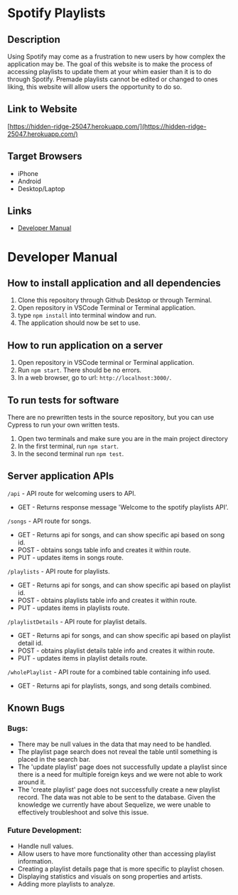 # Spotify Playlists

## Description
Using Spotify may come as a frustration to new users by how complex the application may be.
The goal of this website is to make the process of accessing playlists to update them at your
whim easier than it is to do through Spotify. Premade playlists cannot be edited or changed
to ones liking, this website will allow users the opportunity to do so. 

## Link to Website
[https://hidden-ridge-25047.herokuapp.com/](https://hidden-ridge-25047.herokuapp.com/)

## Target Browsers
* iPhone
* Android
* Desktop/Laptop

## Links
* [Developer Manual](https://github.com/mlima01/Group20-Project-Base#developer-manual)

# Developer Manual
## How to install application and all dependencies
1. Clone this repository through Github Desktop or through Terminal.
2. Open repository in VSCode Terminal or Terminal application.
3. type ```npm install``` into terminal window and run.
4. The application should now be set to use.

## How to run application on a server
1. Open repository in VSCode terminal or Terminal application.
2. Run ```npm start```. There should be no errors.
3. In a web browser, go to url: ```http://localhost:3000/```.

## To run tests for software
There are no prewritten tests in the source repository, but you can use Cypress to run your own written tests.
1. Open two terminals and make sure you are in the main project directory
2. In the first terminal, run ```npm start```.
3. In the second terminal run ```npm test```.

## Server application APIs
```/api``` - API route for welcoming users to API.
* GET - Returns response message 'Welcome to the spotify playlists API'.

```/songs``` - API route for songs.
* GET - Returns api for songs, and can show specific api based on song id.
* POST - obtains songs table info and creates it within route. 
* PUT - updates items in songs route.

```/playlists``` - API route for playlists.
* GET - Returns api for songs, and can show specific api based on playlist id.
* POST - obtains playlists table info and creates it within route. 
* PUT - updates items in playlists route.

```/playlistDetails``` - API route for playlist details.
* GET - Returns api for songs, and can show specific api based on playlist detail id.
* POST - obtains playlist details table info and creates it within route. 
* PUT - updates items in playlist details route.

```/wholePlaylist``` - API route for a combined table containing info used.
* GET - Returns api for playlists, songs, and song details combined.

## Known Bugs 
### Bugs:
- There may be null values in the data that may need to be handled. 
- The playlist page search does not reveal the table until something is placed in the search bar.
- The 'update playlist' page does not successfully update a playlist since there is a need for multiple foreign keys and we were not able to work around it.
- The 'create playlist' page does not successfully create a new playlist record. The data was not able to be sent to the database. Given the knowledge we currently have about Sequelize, we were unable to effectively troubleshoot and solve this issue.

### Future Development: 
* Handle null values.
* Allow users to have more functionality other than accessing playlist information.
* Creating a playlist details page that is more specific to playlist chosen.
* Displaying statistics and visuals on song properties and artists.
* Adding more playlists to analyze.



